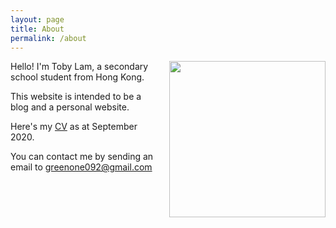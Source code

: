 ```yaml
---
layout: page
title: About
permalink: /about
---
```


<img style = "padding-left: 10px;" align="right" src="{{site.url}}/download/profile.webp" width='250' >

Hello! I'm Toby Lam, a secondary school student from Hong Kong. 

This website is intended to be a blog and a personal website.

Here's my [CV]({{site.url}}/download/CV.pdf) as at September 2020. 

You can contact me by sending an email to <greenone092@gmail.com>



